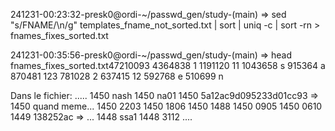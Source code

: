   241231-00:23:32-presk0@ordi-~/passwd_gen/study-(main)
=> sed "s/FNAME/\n/g" templates_fname_not_sorted.txt | sort | uniq -c | sort -rn > fnames_fixes_sorted.txt

241231-00:35:56-presk0@ordi-~/passwd_gen/study-(main)
=> head fnames_fixes_sorted.txt47210093 
4364838 1
1191120 11
1043658 s
 915364 a
 870481 123
 781028 2
 637415 12
 592768 e
 510699 n

Dans le fichier:
.....
  1450 nash
   1450 na01
   1450 5a12ac9d095233d01cc93     => 1450 quand meme...
   1450 2203
   1450 1806
   1450 1488
   1450 0905
   1450 0610
   1449 138252ac                                  => ...
   1448 ssa1
   1448 3112
....